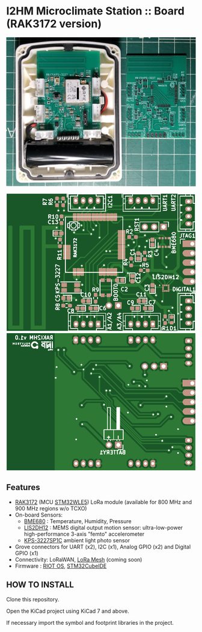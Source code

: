 # I2HM Microclimate Station :: Board (RAK3172 version)

![Board](media/i2hm-rak3271-board.jpg)

![Top](media/ih2m-rak-top.png) ![Botton](media/ih2m-rak-bottom.png)

## Features
* [RAK3172](https://store.rakwireless.com/products/wisduo-lpwan-module-rak3172?variant=43329454407878) (MCU [STM32WLE5](https://www.st.com/en/microcontrollers-microprocessors/stm32wlex.html)) LoRa module (available for 800 MHz and 900 MHz regions w/o TCXO)
* On-board Sensors:
  * [BME680](https://www.bosch-sensortec.com/products/environmental-sensors/gas-sensors/bme680/) : Temperature, Humidity, Pressure
  * [LIS2DH12](https://www.st.com/en/mems-and-sensors/lis2dh12.html) : MEMS digital output motion sensor: ultra-low-power high-performance 3-axis "femto" accelerometer
  * [KPS-3227SP1C](https://www.kingbright.com/attachments/file/psearch/000/00/watermark00/KPS-3227SP1C(Ver.9).pdf) ambient light photo sensor
* Grove connectors for UART (x2), I2C (x1), Analog GPIO (x2) and Digital GPIO (x1)  
* Connectivity: LoRaWAN, [LoRa Mesh](https://meshtastic.org/) (coming soon)
* Firmware : [RIOT OS](https://github.com/RIOT-OS/RIOT/tree/master/boards/nucleo-wl55jc), [STM32CubeIDE](https://docs.rakwireless.com/Product-Categories/WisDuo/RAK3172-Module/Low-Level-Development/#rak3172-on-stm32cubeide-with-stm32wl-sdk-v1-2-0)

## HOW TO INSTALL

Clone this repository.

Open the KiCad project using KiCad 7 and above.

If necessary import the symbol and footprint libraries in the project.
